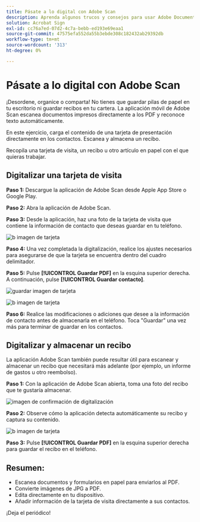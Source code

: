 ```yaml
---
title: Pásate a lo digital con Adobe Scan
description: Aprenda algunos trucos y consejos para usar Adobe Document Cloud
solution: Acrobat Sign
exl-id: cc76a7ed-07d2-4c7a-bebb-ed193e69eaa1
source-git-commit: 47575efa552da55b3ebde308c182432ab29392db
workflow-type: tm+mt
source-wordcount: '313'
ht-degree: 0%

---
```


# Pásate a lo digital con Adobe Scan

¡Desordene, organice o comparta! No tienes que guardar pilas de papel en tu escritorio ni guardar recibos en tu cartera. La aplicación móvil de Adobe Scan escanea documentos impresos directamente a los PDF y reconoce texto automáticamente.

En este ejercicio, carga el contenido de una tarjeta de presentación directamente en los contactos. Escanea y almacena un recibo.

Recopila una tarjeta de visita, un recibo u otro artículo en papel con el que quieras trabajar.

## Digitalizar una tarjeta de visita

**Paso 1:** Descargue la aplicación de Adobe Scan desde Apple App Store o Google Play.

**Paso 2:** Abra la aplicación de Adobe Scan.

**Paso 3:** Desde la aplicación, haz una foto de la tarjeta de visita que contiene la información de contacto que deseas guardar en tu teléfono.

![b imagen de tarjeta](assets/scanbcard.png)


**Paso 4:** Una vez completada la digitalización, realice los ajustes necesarios para asegurarse de que la tarjeta se encuentra dentro del cuadro delimitador.

**Paso 5:** Pulse **[!UICONTROL Guardar PDF]** en la esquina superior derecha. A continuación, pulse **[!UICONTROL Guardar contacto]**.


![guardar imagen de tarjeta](assets/savecontact.jpg)

![b imagen de tarjeta](assets/savecontact.png)

**Paso 6:** Realice las modificaciones o adiciones que desee a la información de contacto antes de almacenarla en el teléfono. Toca &quot;Guardar&quot; una vez más para terminar de guardar en los contactos.

## Digitalizar y almacenar un recibo

La aplicación Adobe Scan también puede resultar útil para escanear y almacenar un recibo que necesitará más adelante (por ejemplo, un informe de gastos u otro reembolso).

**Paso 1:** Con la aplicación de Adobe Scan abierta, toma una foto del recibo que te gustaría almacenar.

![imagen de confirmación de digitalización](assets/scanreceipt.png)


**Paso 2:** Observe cómo la aplicación detecta automáticamente su recibo y captura su contenido.

![b imagen de tarjeta](assets/receiptoutput.jpg)

**Paso 3:** Pulse **[!UICONTROL Guardar PDF]** en la esquina superior derecha para guardar el recibo en el teléfono.


## Resumen:

* Escanea documentos y formularios en papel para enviarlos al PDF.
* Convierte imágenes de JPG a PDF.
* Edita directamente en tu dispositivo.
* Añadir información de la tarjeta de visita directamente a sus contactos.

¡Deja el periódico!
